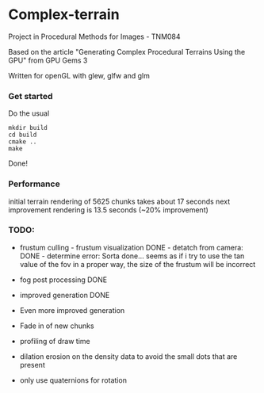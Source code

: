 # Complex-terrain
Project in Procedural Methods for Images - TNM084

Based on the article "Generating Complex Procedural Terrains Using the GPU"
from GPU Gems 3

Written for openGL with glew, glfw and glm

### Get started
Do the usual
```
mkdir build
cd build
cmake ..
make
```
Done!

### Performance

initial terrain rendering of 5625 chunks takes about 17 seconds
next improvement rendering is 13.5 seconds (~20% improvement)

### TODO:
- frustum culling
		- frustum visualization DONE
		- detatch from camera: DONE
		- determine error: Sorta done... seems as if i try to use the tan value of the fov in a proper
				way, the size of the frustum will be incorrect
- fog post processing DONE
- improved generation DONE
- Even more improved generation

- Fade in of new chunks
- profiling of draw time
- dilation erosion on the density data to avoid the small dots that are present
- only use quaternions for rotation
